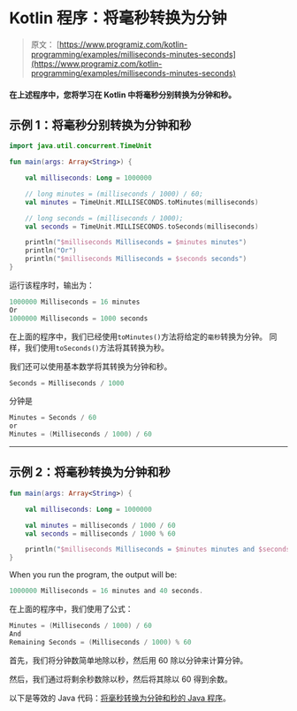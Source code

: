 # Kotlin 程序：将毫秒转换为分钟

> 原文： [https://www.programiz.com/kotlin-programming/examples/milliseconds-minutes-seconds](https://www.programiz.com/kotlin-programming/examples/milliseconds-minutes-seconds)

#### 在上述程序中，您将学习在 Kotlin 中将毫秒分别转换为分钟和秒。

## 示例 1：将毫秒分别转换为分钟和秒

```kt
import java.util.concurrent.TimeUnit

fun main(args: Array<String>) {

    val milliseconds: Long = 1000000

    // long minutes = (milliseconds / 1000) / 60;
    val minutes = TimeUnit.MILLISECONDS.toMinutes(milliseconds)

    // long seconds = (milliseconds / 1000);
    val seconds = TimeUnit.MILLISECONDS.toSeconds(milliseconds)

    println("$milliseconds Milliseconds = $minutes minutes")
    println("Or")
    println("$milliseconds Milliseconds = $seconds seconds")
}
```

运行该程序时，输出为：

```kt
1000000 Milliseconds = 16 minutes
Or
1000000 Milliseconds = 1000 seconds
```

在上面的程序中，我们已经使用`toMinutes()`方法将给定的`毫秒`转换为分钟。 同样，我们使用`toSeconds()`方法将其转换为秒。

我们还可以使用基本数学将其转换为分钟和秒。

```kt
Seconds = Milliseconds / 1000
```

分钟是

```kt
Minutes = Seconds / 60
or
Minutes = (Milliseconds / 1000) / 60
```

* * *

## 示例 2：将毫秒转换为分钟和秒

```kt
fun main(args: Array<String>) {

    val milliseconds: Long = 1000000

    val minutes = milliseconds / 1000 / 60
    val seconds = milliseconds / 1000 % 60

    println("$milliseconds Milliseconds = $minutes minutes and $seconds seconds.")
}
```

When you run the program, the output will be:

```kt
1000000 Milliseconds = 16 minutes and 40 seconds.
```

在上面的程序中，我们使用了公式：

```kt
Minutes = (Milliseconds / 1000) / 60
And
Remaining Seconds = (Milliseconds / 1000) % 60
```

首先，我们将分钟数简单地除以秒，然后用 60 除以分钟来计算分钟。

然后，我们通过将剩余秒数除以秒，然后将其除以 60 得到余数。

以下是等效的 Java 代码：[将毫秒转换为分钟和秒的 Java 程序](/java-programming/examples/milliseconds-minutes-seconds "Java program to convert milliseconds to minutes and seconds")。